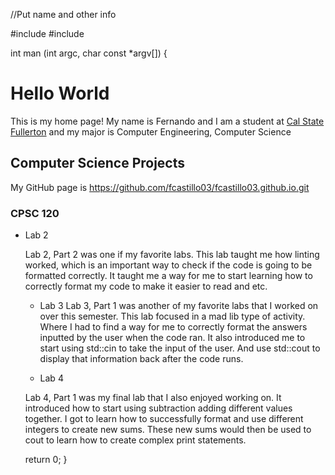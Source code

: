 //Put name and other info

#include <iostream>
#include <string>

int man (int argc, char const *argv[]) {

# Hello World

This is my home page! My name is Fernando and I am a student at [Cal State Fullerton](http://www.fullerton.edu/) and my major is Computer Engineering, Computer Science

## Computer Science Projects

My GitHub page is https://github.com/fcastillo03/fcastillo03.github.io.git

### CPSC 120

* Lab 2

    Lab 2, Part 2 was one if my favorite labs. This lab taught me how linting worked, which is an important way to check if the code is going to be formatted correctly. It taught me a way for me to start learning how to correctly format my code to make it easier to read and etc.

    * Lab 3
    Lab 3, Part 1 was another of my favorite labs that I worked on over this semester. This lab focused in a mad lib type of activity. Where I had to find a way for me to correctly format the answers inputted by the user when the code ran. It also introduced me to start using std::cin to take the input of the user. And use std::cout to display that information back after the code runs.

    * Lab 4

    Lab 4, Part 1 was my final lab that I also enjoyed working on. It introduced how to start using subtraction adding different values together. I got to learn how to successfully format and use different integers to create new sums. These new sums would then be used to cout to learn how to create complex print statements.

    return 0;
}